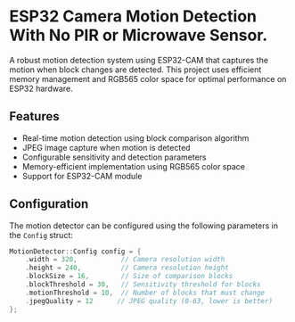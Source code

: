# ESP32 Camera Motion Detection With No PIR or Microwave Sensor.

A robust motion detection system using ESP32-CAM that captures the motion when block changes are detected. This project uses efficient memory management and RGB565 color space for optimal performance on ESP32 hardware.

## Features

- Real-time motion detection using block comparison algorithm
- JPEG image capture when motion is detected
- Configurable sensitivity and detection parameters
- Memory-efficient implementation using RGB565 color space
- Support for ESP32-CAM module

## Configuration

The motion detector can be configured using the following parameters in the `Config` struct:

```cpp
MotionDetector::Config config = {
    .width = 320,           // Camera resolution width
    .height = 240,          // Camera resolution height
    .blockSize = 16,        // Size of comparison blocks
    .blockThreshold = 30,   // Sensitivity threshold for blocks
    .motionThreshold = 10,  // Number of blocks that must change
    .jpegQuality = 12      // JPEG quality (0-63, lower is better)
};
``` 
